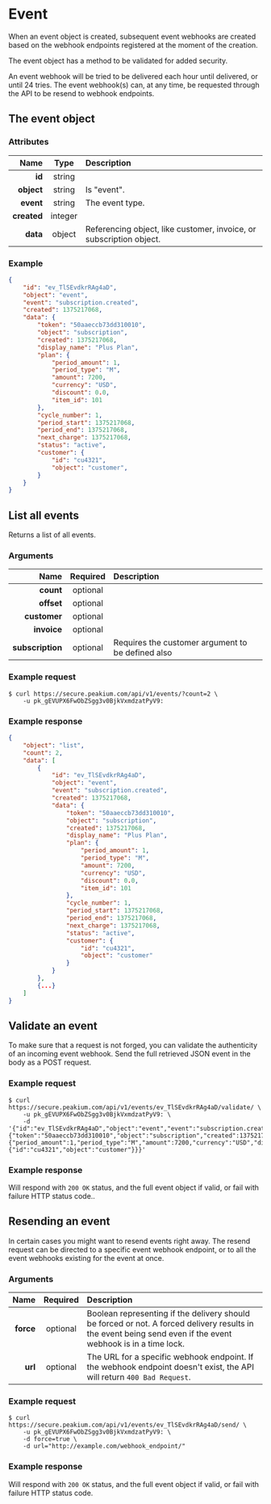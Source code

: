 Event
=====

When an event object is created, subsequent event webhooks are created based on the webhook endpoints registered at the moment of the creation.

The event object has a method to be validated for added security.

An event webhook will be tried to be delivered each hour until delivered, or until 24 tries. The event webhook(s) can, at any time, be requested through the API to be resend to webhook endpoints.

The event object
----------------

### Attributes

Name | Type | Description
--:|:-:|:--
**id** | string |
**object** | string | Is "event".
**event** | string | The event type.
**created** | integer |
**data** | object | Referencing object, like customer, invoice, or subscription object.

### Example

```json
{
	"id": "ev_TlSEvdkrRAg4aD",
	"object": "event",
	"event": "subscription.created",
	"created": 1375217068,
	"data": {
		"token": "50aaeccb73dd310010",
		"object": "subscription",
		"created": 1375217068,
		"display_name": "Plus Plan",
		"plan": {
			"period_amount": 1,
			"period_type": "M",
			"amount": 7200,
			"currency": "USD",
			"discount": 0.0,
			"item_id": 101
		},
		"cycle_number": 1,
		"period_start": 1375217068,
		"period_end": 1375217068,
		"next_charge": 1375217068,
		"status": "active",
		"customer": {
			"id": "cu4321",
			"object": "customer",
		}
	}
}
```

List all events
---------------
Returns a list of all events.

### Arguments

Name | Required | Description
--:|:-:|:--
**count** | optional |
**offset** | optional |
**customer** | optional |
**invoice** | optional |
**subscription** | optional | Requires the customer argument to be defined also

### Example request

	$ curl https://secure.peakium.com/api/v1/events/?count=2 \
		-u pk_gEVUPX6FwObZSgg3v0BjkVxmdzatPyV9:

### Example response

```json
{
	"object": "list",
	"count": 2,
	"data": [
		{
			"id": "ev_TlSEvdkrRAg4aD",
			"object": "event",
			"event": "subscription.created",
			"created": 1375217068,
			"data": {
				"token": "50aaeccb73dd310010",
				"object": "subscription",
				"created": 1375217068,
				"display_name": "Plus Plan",
				"plan": {
					"period_amount": 1,
					"period_type": "M",
					"amount": 7200,
					"currency": "USD",
					"discount": 0.0,
					"item_id": 101
				},
				"cycle_number": 1,
				"period_start": 1375217068,
				"period_end": 1375217068,
				"next_charge": 1375217068,
				"status": "active",
				"customer": {
					"id": "cu4321",
					"object": "customer"
				}
			}
		},
		{...}
	]
}
```

Validate an event
-----------------
To make sure that a request is not forged, you can validate the authenticity of an incoming event webhook. Send the full retrieved JSON event in the body as a POST request.

### Example request

	$ curl https://secure.peakium.com/api/v1/events/ev_TlSEvdkrRAg4aD/validate/ \
		-u pk_gEVUPX6FwObZSgg3v0BjkVxmdzatPyV9: \
		-d '{"id":"ev_TlSEvdkrRAg4aD","object":"event","event":"subscription.created","created":1375217068,"data":{"token":"50aaeccb73dd310010","object":"subscription","created":1375217068,"display_name":"PlusPlan","plan":{"period_amount":1,"period_type":"M","amount":7200,"currency":"USD","discount":0.0,"item_id":101},"cycle_number":1,"period_start":1375217068,"period_end":1375217068,"next_charge":1375217068,"status":"active","customer":{"id":"cu4321","object":"customer"}}}'

### Example response

Will respond with `200 OK` status, and the full event object if valid, or fail with failure HTTP status code..

Resending an event
------------------
In certain cases you might want to resend events right away. The resend request can be directed to a specific event webhook endpoint, or to all the event webhooks existing for the event at once.

### Arguments

Name | Required | Description
--:|:-:|:--
**force** | optional | Boolean representing if the delivery should be forced or not. A forced delivery results in the event being send even if the event webhook is in a time lock.
**url** | optional | The URL for a specific webhook endpoint. If the webhook endpoint doesn't exist, the API will return `400 Bad Request`.

### Example request

	$ curl https://secure.peakium.com/api/v1/events/ev_TlSEvdkrRAg4aD/send/ \
		-u pk_gEVUPX6FwObZSgg3v0BjkVxmdzatPyV9: \
		-d force=true \
		-d url="http://example.com/webhook_endpoint/"

### Example response

Will respond with `200 OK` status, and the full event object if valid, or fail with failure HTTP status code.